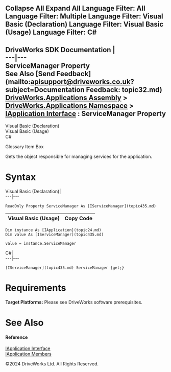        

 Collapse All Expand All  Language Filter: All  Language Filter: Multiple  Language Filter: Visual Basic (Declaration) Language Filter: Visual Basic (Usage) Language Filter: C#  
---  
DriveWorks SDK Documentation  |   
---|---  
ServiceManager Property   
See Also [Send Feedback](mailto:apisupport@driveworks.co.uk?subject=Documentation Feedback: topic32.md)  
[DriveWorks.Applications Assembly](topic13.md) > [DriveWorks.Applications Namespace](topic16.md) > [IApplication Interface](topic24.md) : ServiceManager Property  
---  
  
Visual Basic (Declaration)    
Visual Basic (Usage)    
C# 

Glossary Item Box

Gets the object responsible for managing services for the application. 

# Syntax

Visual Basic (Declaration)|   
---|---  
      
    
    ReadOnly Property ServiceManager As [IServiceManager](topic435.md)  
  
Visual Basic (Usage)| Copy Code  
---|---  
      
    
    Dim instance As [IApplication](topic24.md)
    Dim value As [IServiceManager](topic435.md)
     
    value = instance.ServiceManager  
  
C#|   
---|---  
      
    
    [IServiceManager](topic435.md) ServiceManager {get;}  
  
# Requirements

**Target Platforms:** Please see DriveWorks software prerequisites.

# See Also

#### Reference

[IApplication Interface](topic24.md)   
[IApplication Members](topic25.md)

©2024 DriveWorks Ltd. All Rights Reserved.
